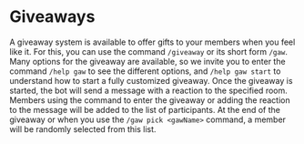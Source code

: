 # Giveaways

A giveaway system is available to offer gifts to your members when you feel like it. For this, you can use the command `/giveaway` or its short form `/gaw`. Many options for the giveaway are available, so we invite you to enter the command `/help gaw` to see the different options, and `/help gaw start` to understand how to start a fully customized giveaway. Once the giveaway is started, the bot will send a message with a reaction to the specified room. Members using the command to enter the giveaway or adding the reaction to the message will be added to the list of participants. At the end of the giveaway or when you use the `/gaw pick <gawName>` command, a member will be randomly selected from this list.